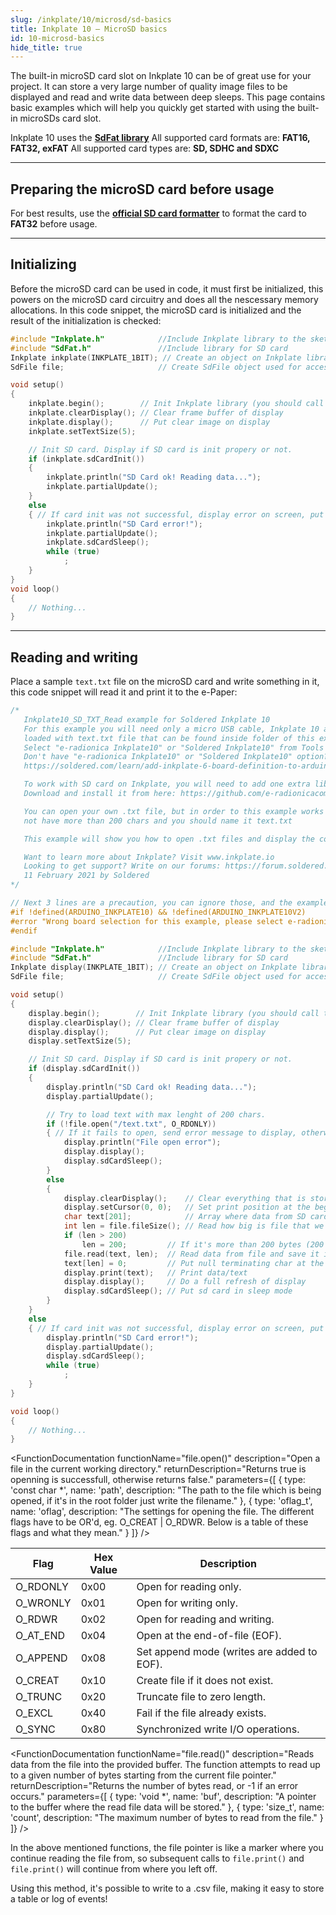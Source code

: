 ```yaml
---
slug: /inkplate/10/microsd/sd-basics
title: Inkplate 10 – MicroSD basics
id: 10-microsd-basics
hide_title: true
---
```


<SectionTitle title="MicroSD basics" backgroundImage="/img/microsd.jpg" />

The built-in microSD card slot on Inkplate 10 can be of great use for your project. It can store a very large number of quality image files to be displayed and read and write data between deep sleeps. This page contains basic examples which will help you quickly get started with using the built-in microSDs card slot.

<CenteredImage src="/img/inkplate10/10_sdcard.jpg" alt="MicroSD card slot on Inkplate 10" caption="MicroSD card slot on Inkplate 10" width="600px" />

<InfoBox>Inkplate 10  uses the [**SdFat library**](https://github.com/greiman/SdFat)</InfoBox>
<WarningBox>All supported card formats are: **FAT16, FAT32, exFAT**</WarningBox>
<WarningBox>All supported card types are: **SD, SDHC and SDXC**</WarningBox>

---

## Preparing the microSD card before usage

For best results, use the [**official SD card formatter**](https://www.sdcard.org/downloads/formatter/) to format the card to **FAT32** before usage.

<CenteredImage src="/img/inkplate10/sdcard_formatter.png" alt="Official SD card formatter" caption="The official SD Card formatter" width="400px" />

---

## Initializing

Before the microSD card can be used in code, it must first be initialized, this powers on the microSD card circuitry and does all the nescessary memory allocations. In this code snippet, the microSD card is initialized and the result of the initialization is checked:
```cpp
#include "Inkplate.h"            //Include Inkplate library to the sketch
#include "SdFat.h"               //Include library for SD card
Inkplate inkplate(INKPLATE_1BIT); // Create an object on Inkplate library and also set library into 1 Bit mode (BW)
SdFile file;                     // Create SdFile object used for accessing files on SD card

void setup()
{
    inkplate.begin();        // Init Inkplate library (you should call this function ONLY ONCE)
    inkplate.clearDisplay(); // Clear frame buffer of display
    inkplate.display();      // Put clear image on display
    inkplate.setTextSize(5);

    // Init SD card. Display if SD card is init propery or not.
    if (inkplate.sdCardInit())
    {
        inkplate.println("SD Card ok! Reading data...");
        inkplate.partialUpdate();
    }
    else
    { // If card init was not successful, display error on screen, put sd card in sleep mode, and stop the program (using infinite loop)
        inkplate.println("SD Card error!");        
        inkplate.partialUpdate();
        inkplate.sdCardSleep();
        while (true)
            ;
    }
}
void loop()
{
    // Nothing...
}
```
<FunctionDocumentation
    functionname="inkplate.sdCardInit()"
    description="Initializes sd card trough SPI."
    returnDescription="Returns true if the initialization was successful, otherwise returns false."
/>

---

## Reading and writing
Place a sample `text.txt` file on the microSD card and write something in it, this code snippet will read it and print it to the e-Paper:
```cpp
/*
   Inkplate10_SD_TXT_Read example for Soldered Inkplate 10
   For this example you will need only a micro USB cable, Inkplate 10 and a SD card
   loaded with text.txt file that can be found inside folder of this example.
   Select "e-radionica Inkplate10" or "Soldered Inkplate10" from Tools -> Board menu.
   Don't have "e-radionica Inkplate10" or "Soldered Inkplate10" option? Follow our tutorial and add it:
   https://soldered.com/learn/add-inkplate-6-board-definition-to-arduino-ide/

   To work with SD card on Inkplate, you will need to add one extra library.
   Download and install it from here: https://github.com/e-radionicacom/Inkplate-6-SDFat-Arduino-Library

   You can open your own .txt file, but in order to this example works properly it should
   not have more than 200 chars and you should name it text.txt

   This example will show you how to open .txt files and display the content of that file on Inkplate epaper display.

   Want to learn more about Inkplate? Visit www.inkplate.io
   Looking to get support? Write on our forums: https://forum.soldered.com/
   11 February 2021 by Soldered
*/

// Next 3 lines are a precaution, you can ignore those, and the example would also work without them
#if !defined(ARDUINO_INKPLATE10) && !defined(ARDUINO_INKPLATE10V2)
#error "Wrong board selection for this example, please select e-radionica Inkplate10 or Soldered Inkplate10 in the boards menu."
#endif

#include "Inkplate.h"            //Include Inkplate library to the sketch
#include "SdFat.h"               //Include library for SD card
Inkplate display(INKPLATE_1BIT); // Create an object on Inkplate library and also set library into 1 Bit mode (BW)
SdFile file;                     // Create SdFile object used for accessing files on SD card

void setup()
{
    display.begin();        // Init Inkplate library (you should call this function ONLY ONCE)
    display.clearDisplay(); // Clear frame buffer of display
    display.display();      // Put clear image on display
    display.setTextSize(5);

    // Init SD card. Display if SD card is init propery or not.
    if (display.sdCardInit())
    {
        display.println("SD Card ok! Reading data...");
        display.partialUpdate();

        // Try to load text with max lenght of 200 chars.
        if (!file.open("/text.txt", O_RDONLY))
        { // If it fails to open, send error message to display, otherwise read the file.
            display.println("File open error");
            display.display();
            display.sdCardSleep();
        }
        else
        {
            display.clearDisplay();    // Clear everything that is stored in frame buffer of epaper
            display.setCursor(0, 0);   // Set print position at the begining of the screen
            char text[201];            // Array where data from SD card is stored (max 200 chars here)
            int len = file.fileSize(); // Read how big is file that we are opening
            if (len > 200)
                len = 200;         // If it's more than 200 bytes (200 chars), limit to max 200 bytes
            file.read(text, len);  // Read data from file and save it in text array
            text[len] = 0;         // Put null terminating char at the and of data
            display.print(text);   // Print data/text
            display.display();     // Do a full refresh of display
            display.sdCardSleep(); // Put sd card in sleep mode
        }
    }
    else
    { // If card init was not successful, display error on screen, put sd card in sleep mode, and stop the program (using infinite loop)
        display.println("SD Card error!");        
        display.partialUpdate();
        display.sdCardSleep();
        while (true)
            ;
    }
}

void loop()
{
    // Nothing...
}

```

<FunctionDocumentation
    functionName="file.open()"
    description="Open a file in the current working directory."
    returnDescription="Returns true is openning is successfull, otherwise returns false."
    parameters={[
    { type: 'const char *', name: 'path', description: "The path to the file which is being opened, if it's in the root folder just write the filename." },
    { type: 'oflag_t', name: 'oflag', description: "The settings for opening the file. The different flags have to be OR'd, eg. O_CREAT | O_RDWR. Below is a table of these flags and what they mean." }
  ]}
/>

| Flag     | Hex Value | Description                                |
|----------|-----------|--------------------------------------------|
| O_RDONLY | 0x00      | Open for reading only.                     |
| O_WRONLY | 0x01      | Open for writing only.                     |
| O_RDWR   | 0x02      | Open for reading and writing.              |
| O_AT_END | 0x04      | Open at the end-of-file (EOF).             |
| O_APPEND | 0x08      | Set append mode (writes are added to EOF). |
| O_CREAT  | 0x10      | Create file if it does not exist.          |
| O_TRUNC  | 0x20      | Truncate file to zero length.              |
| O_EXCL   | 0x40      | Fail if the file already exists.           |
| O_SYNC   | 0x80      | Synchronized write I/O operations.         |

<FunctionDocumentation
    functionName="file.fileSize()"
    description="Returns the total number of bytes in a file."
    returnType="uint32_t"
/>

<FunctionDocumentation
  functionName="file.read()"
  description="Reads data from the file into the provided buffer. The function attempts to read up to a given number of bytes starting from the current file pointer."
  returnDescription="Returns the number of bytes read, or -1 if an error occurs."
  parameters={[
    { type: 'void *', name: 'buf', description: "A pointer to the buffer where the read file data will be stored." },
    { type: 'size_t', name: 'count', description: "The maximum number of bytes to read from the file." }
  ]}
/>

<InfoBox>In the above mentioned functions, the file pointer is like a marker where you continue reading the file from, so subsequent calls to `file.print()` and `file.print()` will continue from where you left off.</InfoBox>

<InfoBox>Using this method, it's possible to write to a .csv file, making it easy to store a table or log of events!</InfoBox>

<QuickLink 
  title="Inkplate10_SD_TXT_Read.ino" 
  description="This example will show you how to open .txt files and display the content of that file on Inkplate epaper display."
  url="https://github.com/SolderedElectronics/Inkplate-Arduino-library/blob/7694c2963e95560dfc71d0b26bd8bf1960e08b6e/examples/Inkplate10/Advanced/SD/Inkplate10_SD_TXT_Read/Inkplate10_SD_TXT_Read.ino" 
/>

<QuickLink 
  title="Inkplate10_SD_TXT_Write.ino" 
  description="This example will show you how to write in .txt file."
  url="https://github.com/SolderedElectronics/Inkplate-Arduino-library/blob/7694c2963e95560dfc71d0b26bd8bf1960e08b6e/examples/Inkplate10/Advanced/SD/Inkplate10_SD_TXT_Write/Inkplate10_SD_TXT_Write.ino" 
/>
